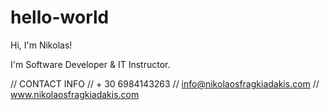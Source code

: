 # hello-world

Hi, I'm Nikolas!

I'm Software Developer & IT Instructor.

// CONTACT INFO
// + 30 6984143263
// info@nikolaosfragkiadakis.com
// www.nikolaosfragkiadakis.com
